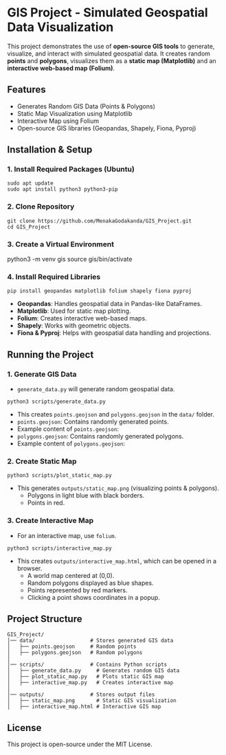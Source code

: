 # GIS Project - Simulated Geospatial Data Visualization

This project demonstrates the use of **open-source GIS tools** to generate, visualize, and interact with simulated geospatial data. It creates random **points** and **polygons**, visualizes them as a **static map (Matplotlib)** and an **interactive web-based map (Folium)**.

## Features

- Generates Random GIS Data (Points & Polygons)
- Static Map Visualization using Matplotlib
- Interactive Map using Folium
- Open-source GIS libraries (Geopandas, Shapely, Fiona, Pyproj)

## Installation & Setup
### 1. Install Required Packages (Ubuntu)
```
sudo apt update
sudo apt install python3 python3-pip
```

### 2. Clone Repository
```
git clone https://github.com/MenakaGodakanda/GIS_Project.git
cd GIS_Project
```
### 3. Create a Virtual Environment
python3 -m venv gis
source gis/bin/activate

### 4. Install Required Libraries
```
pip install geopandas matplotlib folium shapely fiona pyproj
```
- **Geopandas**: Handles geospatial data in Pandas-like DataFrames.
- **Matplotlib**: Used for static map plotting.
- **Folium**: Creates interactive web-based maps.
- **Shapely**: Works with geometric objects.
- **Fiona & Pyproj**: Helps with geospatial data handling and projections.

## Running the Project
### 1. Generate GIS Data
- `generate_data.py` will generate random geospatial data.
```
python3 scripts/generate_data.py
```
- This creates `points.geojson` and `polygons.geojson` in the `data/` folder.
- `points.geojson`: Contains randomly generated points.
- Example content of `points.geojson`:
- `polygons.geojson`: Contains randomly generated polygons.
- Example content of `polygons.geojson`:

### 2. Create Static Map
```
python3 scripts/plot_static_map.py
```
- This generates `outputs/static_map.png` (visualizing points & polygons).
  - Polygons in light blue with black borders.
  - Points in red.

### 3. Create Interactive Map
- For an interactive map, use `folium`.
```
python3 scripts/interactive_map.py
```
- This creates `outputs/interactive_map.html`, which can be opened in a browser.
  - A world map centered at (0,0).
  - Random polygons displayed as blue shapes.
  - Points represented by red markers.
  - Clicking a point shows coordinates in a popup.

## Project Structure
```
GIS_Project/
│── data/                  # Stores generated GIS data
│   ├── points.geojson     # Random points
│   ├── polygons.geojson   # Random polygons
│
│── scripts/               # Contains Python scripts
│   ├── generate_data.py     # Generates random GIS data
│   ├── plot_static_map.py   # Plots static GIS map
│   ├── interactive_map.py   # Creates interactive map
│
│── outputs/               # Stores output files
│   ├── static_map.png       # Static GIS visualization
│   ├── interactive_map.html # Interactive GIS map
```

## License

This project is open-source under the MIT License.
